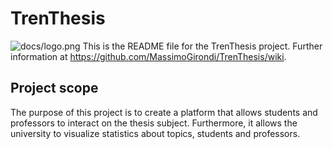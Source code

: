 # TrenThesis
![docs/logo.png](docs/logo.png)
This is the README file for the TrenThesis project. Further information at https://github.com/MassimoGirondi/TrenThesis/wiki.

## Project scope
The purpose of this project is to create a platform that allows students and professors to interact on the thesis subject. Furthermore, it allows the university to visualize statistics about topics, students and professors. 
